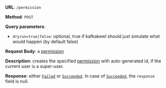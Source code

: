 **URL**: `/permission`

**Method**: `POST`

**Query parameters**:
 - `dryrun=true|false`: optional, true if kafkakewl should just simulate what would happen (by default false)

**Request Body**: a [permission](Permission.md)

**Description**: creates the specified [permission](Permission.md) with auto-generated id, if the current user is a super-user.

**Response**: either [`Failed`](../Failed.md) or [`Succeeded`](../Succeeded.md). In case of [`Succeeded`](../Succeeded.md), the `response` field is null.
